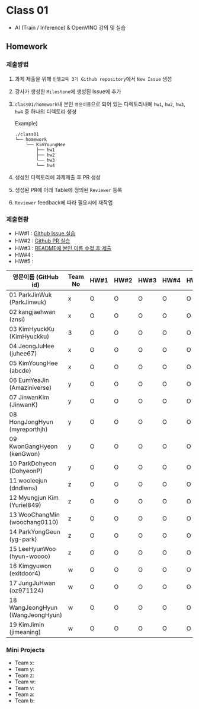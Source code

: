 # Class 01

* AI (Train / Inference) & OpenVINO 강의 및 실습

## Homework

### 제출방법

1. 과제 제출을 위해 `인텔교육 3기 Github repository`에서 `New Issue` 생성

2. 강사가 생성한 `Milestone`에 생성된 Issue에 추가 

3. `class01/homework`내 본인 `영문이름`으로 되어 있는 디렉토리내에 `hw1`, `hw2`, `hw3`, `hw4` 중 하나의 디렉토리 생성

    Example)
    ```
    ./class01
    └── homework
        └── KimYoungHee
            ├── hw1
            ├── hw2
            └── hw3
            └── hw4
    ```

4. 생성된 디렉토리에 과제제출 후 PR 생성

5. 생성된 PR에 아래 Table에 정의된 `Reviewer` 등록

6. `Reviewer` feedback에 따라 필요시에 재작업

### 제출현황

* HW#1 : [Github Issue 실습](https://github.com/kccistc/intel-03/issues/2)
* HW#2 : [Github PR 실습](https://github.com/kccistc/intel-03/issues/3)
* HW#3 : [README에 본인 이름 수정 후 제출](https://github.com/kccistc/intel-03/issues/6)
* HW#4 :
* HW#5 :

| 영문이름 (GitHub id)           | Team No | HW#1 | HW#2 | HW#3 | HW#4 | HW#5 | Reviewer |
|-------------------------------|---------|------|------|-------|-----|-----|----------|
| 01 ParkJinWuk (ParkJinwuk) | x | O | O | O | O | O | max5982 |
| 02 kangjaehwan (znsi) | x | O | O | O | O | O | max5982 |
| 03 KimHyuckKu (KimHyuckku) | 3 | O | O | O | O | O | mokiya |
| 04 JeongJuHee (juhee67) | x | O | O | O | O | O | max5982 |
| 05 KimYoungHee (abcde) | x | O | O | O | O | O | max5982 |
| 06 EumYeaJin (Amaziniverse) | y | O | O | O | O | O | max5982 |
| 07 JinwanKim (JinwanK) | y | O | O | O | O | O | max5982 |
| 08 HongJongHyun (myreporthjh) | y | O | O | O | O | O | max5982 |
| 09 KwonGangHyeon (kenGwon) | y | O | O | O | O | O | max5982 |
| 10 ParkDohyeon (DohyeonP) | y | O | O | O | O | O | max5982 |
| 11 wooleejun (dndlwns) | z | O | O | O | O | O | max5982 |
| 12 Myungjun Kim (Yuriel849) | z | O | O | O | O | O | max5982 |
| 13 WooChangMin (woochang0110) | z | O | O | O | O | O | max5982 |
| 14 ParkYongGeun (yg-park) | z | O | O | O | O | O | max5982 |
| 15 LeeHyunWoo (hyun-woooo) | z | O | O | O | O | O | max5982 |
| 16 Kimgyuwon (exitdoor4) | w | O | O | O | O | O | mokiya |
| 17 JungJuHwan (oz971124) | w | O | O | O | O | O | mokiya |
| 18 WangJeongHyun (WangJeongHyun) | w | O | O | O | O | O | mokiya |
| 19 KimJimin (jimeaning) | w | O | O | O | O | O | mokiya |

### Mini Projects

* Team x:
* Team y:
* Team z:
* Team w:
* Team v:
* Team a:
* Team b:
